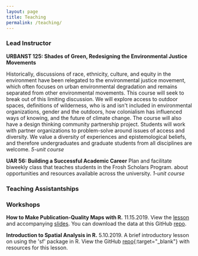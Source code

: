 ```yaml
---
layout: page
title: Teaching
permalink: /teaching/
---
```


### Lead Instructor

**URBANST 125: Shades of Green, Redesigning the Environmental Justice Movements**

Historically, discussions of race, ethnicity, culture, and equity in the environment have been relegated to the environmental justice movement, which often focuses on urban environmental degradation and remains separated from other environmental movements. This course will seek to break out of this limiting discussion. We will explore access to outdoor spaces, definitions of wilderness, who is and isn't included in environmental organizations, gender and the outdoors, how colonialism has influenced ways of knowing, and the future of climate change. The course will also have a design thinking community partnership project. Students will work with partner organizations to problem-solve around issues of access and diversity. We value a diversity of experiences and epistemological beliefs, and therefore undergraduates and graduate students from all disciplines are welcome. *5-unit course*

**UAR 56: Building a Successful Academic Career**
Plan and facilitate biweekly class that teaches students in the Frosh Scholars Program. about opportunities and resources available across the university. *1-unit course*

### Teaching Assistantships



### Workshops

**How to Make Publication-Quality Maps with R.** 11.15.2019. View the [lesson](teaching/workshops/publication_quality_maps_R.html) and accompanying [slides](teaching/workshops/publication_quality_maps_R_slides.html). You can download the data at this GitHub [repo](https://github.com/djxgonzalez/workshop-publication-quality-maps-R/tree/master).

**Introduction to Spatial Analysis in R.** 5.10.2019. A brief introductory lesson on using the 'sf' package in R. View the GitHub [repo](https://github.com/djxgonzalez/spatial-analysis-r){:target="_blank"} with resources for this lesson.
